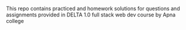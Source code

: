 <p>This repo contains practiced and homework solutions for questions and assignments provided in DELTA 1.0 full stack web dev course by Apna college </p>
